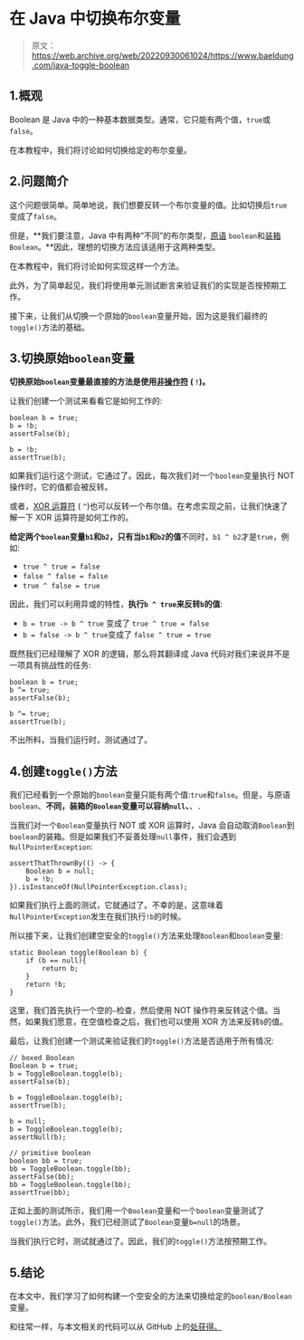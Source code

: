 # 在 Java 中切换布尔变量

> 原文：<https://web.archive.org/web/20220930061024/https://www.baeldung.com/java-toggle-boolean>

## 1.概观

Boolean 是 Java 中的一种基本数据类型。通常，它只能有两个值，`true`或`false`。

在本教程中，我们将讨论如何切换给定的布尔变量。

## 2.问题简介

这个问题很简单。简单地说，我们想要反转一个布尔变量的值。比如切换后`true`变成了`false`。

但是，**我们要注意，Java 中有两种“不同”的布尔类型，[原语](/web/20220913100020/https://www.baeldung.com/java-primitives-vs-objects) `boolean`和[装箱](/web/20220913100020/https://www.baeldung.com/java-wrapper-classes) `Boolean`。**因此，理想的切换方法应该适用于这两种类型。

在本教程中，我们将讨论如何实现这样一个方法。

此外，为了简单起见，我们将使用单元测试断言来验证我们的实现是否按预期工作。

接下来，让我们从切换一个原始的`boolean`变量开始，因为这是我们最终的`toggle()`方法的基础。

## 3.切换原始`boolean`变量

**切换原始`boolean`变量最直接的方法是使用[非操作符](/web/20220913100020/https://www.baeldung.com/java-operators#3-the-logical-complement-operator) ( `!`)。**

让我们创建一个测试来看看它是如何工作的:

```
boolean b = true;
b = !b;
assertFalse(b);

b = !b;
assertTrue(b); 
```

如果我们运行这个测试，它通过了。因此，每次我们对一个`boolean`变量执行 NOT 操作时，它的值都会被反转。

或者，[XOR 运算符](/web/20220913100020/https://www.baeldung.com/java-operators#3-the-bitwise-xor-operator) ( `^`)也可以反转一个布尔值。在考虑实现之前，让我们快速了解一下 XOR 运算符是如何工作的。

**给定两个`boolean`变量`b1`和`b2`，只有当`b1`和`b2`的值**不同时，`b1 ^ b2`才是`true`，例如:

*   `true ^ true = false`
*   `false ^ false = false`
*   `true ^ false = true`

因此，我们可以利用异或的特性，**执行`b ^ true`来反转`b`的值**:

*   `b = true -> b ^ true` 变成了 `true ^ true = false`
*   `b = false -> b ^ true`变成了 `false ^ true = true`

既然我们已经理解了 XOR 的逻辑，那么将其翻译成 Java 代码对我们来说并不是一项具有挑战性的任务:

```
boolean b = true;
b ^= true;
assertFalse(b);

b ^= true;
assertTrue(b); 
```

不出所料，当我们运行时，测试通过了。

## 4.创建`toggle()`方法

我们已经看到一个原始的`boolean`变量只能有两个值:`true`和`false`。但是，与原语`boolean`、**不同，装箱的`Boolean`变量可以容纳`null`、**、`.`

当我们对一个`Boolean`变量执行 NOT 或 XOR 运算时，Java 会自动取消`Boolean`到`boolean`的装箱。但是如果我们不妥善处理`null`事件，我们会遇到`NullPointerException`:

```
assertThatThrownBy(() -> {
    Boolean b = null;
    b = !b;
}).isInstanceOf(NullPointerException.class); 
```

如果我们执行上面的测试，它就通过了。不幸的是，这意味着`NullPointerException`发生在我们执行`!b`的时候。

所以接下来，让我们创建空安全的`toggle()`方法来处理`Boolean`和`boolean`变量:

```
static Boolean toggle(Boolean b) {
    if (b == null){
        return b;
    }
    return !b;
} 
```

这里，我们首先执行一个空的`–`检查，然后使用 NOT 操作符来反转这个值。当然，如果我们愿意，在空值检查之后，我们也可以使用 XOR 方法来反转`b`的值。

最后，让我们创建一个测试来验证我们的`toggle()`方法是否适用于所有情况:

```
// boxed Boolean
Boolean b = true;
b = ToggleBoolean.toggle(b);
assertFalse(b);

b = ToggleBoolean.toggle(b);
assertTrue(b);

b = null;
b = ToggleBoolean.toggle(b);
assertNull(b);

// primitive boolean
boolean bb = true;
bb = ToggleBoolean.toggle(bb);
assertFalse(bb);
bb = ToggleBoolean.toggle(bb);
assertTrue(bb); 
```

正如上面的测试所示，我们用一个`Boolean`变量和一个`boolean`变量测试了`toggle()`方法。此外，我们已经测试了`Boolean`变量`b=null`的场景。

当我们执行它时，测试就通过了。因此，我们的`toggle()`方法按预期工作。

## 5.结论

在本文中，我们学习了如何构建一个空安全的方法来切换给定的`boolean/Boolean`变量。

和往常一样，与本文相关的代码可以从 GitHub 上的[处获得。](https://web.archive.org/web/20220913100020/https://github.com/eugenp/tutorials/tree/master/core-java-modules/core-java-lang-5)